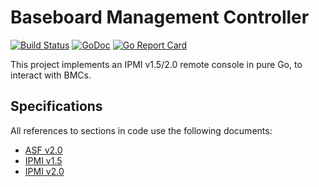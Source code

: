 # Baseboard Management Controller

[![Build Status](https://travis-ci.org/gebn/bmc.svg?branch=master)](https://travis-ci.org/gebn/bmc)
[![GoDoc](https://godoc.org/github.com/gebn/bmc?status.svg)](https://godoc.org/github.com/gebn/bmc)
[![Go Report Card](https://goreportcard.com/badge/github.com/gebn/bmc)](https://goreportcard.com/report/github.com/gebn/bmc)

This project implements an IPMI v1.5/2.0 remote console in pure Go, to interact with BMCs.

## Specifications

All references to sections in code use the following documents:

 - [ASF v2.0](https://www.dmtf.org/sites/default/files/standards/documents/DSP0136.pdf)
 - [IPMI v1.5](https://www.intel.com/content/dam/www/public/us/en/documents/product-briefs/second-gen-interface-spec-v1.5-rev1.1.pdf)
 - [IPMI v2.0](https://www.intel.com/content/dam/www/public/us/en/documents/specification-updates/ipmi-intelligent-platform-mgt-interface-spec-2nd-gen-v2-0-spec-update.pdf)
